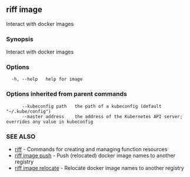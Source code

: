 ## riff image

Interact with docker images

### Synopsis

Interact with docker images

### Options

```
  -h, --help   help for image
```

### Options inherited from parent commands

```
      --kubeconfig path   the path of a kubeconfig (default "~/.kube/config")
      --master address    the address of the Kubernetes API server; overrides any value in kubeconfig
```

### SEE ALSO

* [riff](riff.md)	 - Commands for creating and managing function resources
* [riff image push](riff_image_push.md)	 - Push (relocated) docker image names to another registry
* [riff image relocate](riff_image_relocate.md)	 - Relocate docker image names to another registry

